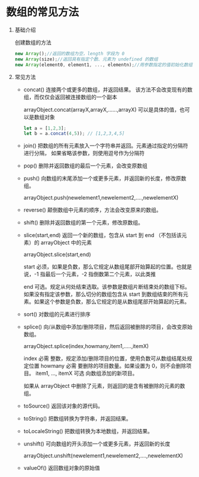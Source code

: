 # 数组的常见方法

1. 基础介绍

   创建数组的方法

   ```js
   new Array();//返回的数组为空，length 字段为 0
   new Array(size);//返回具有指定个数、元素为 undefined 的数组
   new Array(element0, element1, ..., elementn);//用参数指定的值初始化数组
   ```

2. 常见方法

   - concat() 连接两个或更多的数组，并返回结果。 该方法不会改变现有的数组，而仅仅会返回被连接数组的一个副本

     arrayObject.concat(arrayX,arrayX,......,arrayX) 可以是具体的值，也可以是数组对象

     ```js
     let a = [1,2,3];
     let b = a.concat(4,5)); // [1,2,3,4,5]
     ```

   - join() 把数组的所有元素放入一个字符串并返回。元素通过指定的分隔符进行分隔， 如果省略该参数，则使用逗号作为分隔符

   - pop() 删除并返回数组的最后一个元素，会改变原数组

   - push() 向数组的末尾添加一个或更多元素，并返回新的长度，修改原数组。

     arrayObject.push(newelement1,newelement2,....,newelementX)

   - reverse() 颠倒数组中元素的顺序，方法会改变原来的数组。

   - shift() 删除并返回数组的第一个元素，修改原数组。

   - slice(start,end) 返回一个新的数组，包含从 start 到 end （不包括该元素）的 arrayObject 中的元素

     arrayObject.slice(start,end)

     start 必须，如果是负数，那么它规定从数组尾部开始算起的位置。也就是说，-1 指最后一个元素，-2 指倒数第二个元素，以此类推

     end 可选。规定从何处结束选取。该参数是数组片断结束处的数组下标。如果没有指定该参数，那么切分的数组包含从 start 到数组结束的所有元素。如果这个参数是负数，那么它规定的是从数组尾部开始算起的元素。

   - sort() 对数组的元素进行排序

   - splice() 向/从数组中添加/删除项目，然后返回被删除的项目，会改变原始数组。

     arrayObject.splice(index,howmany,item1,.....,itemX)

     index 必需 整数，规定添加/删除项目的位置，使用负数可从数组结尾处规定位置
     howmany 必需 要删除的项目数量。如果设置为 0，则不会删除项目。
     item1, ..., itemX 可选 向数组添加的新项目。

     如果从 arrayObject 中删除了元素，则返回的是含有被删除的元素的数组。

   - toSource() 返回该对象的源代码。

   - toString() 把数组转换为字符串，并返回结果。

   - toLocaleString() 把数组转换为本地数组，并返回结果。

   - unshift() 可向数组的开头添加一个或更多元素，并返回新的长度

     arrayObject.unshift(newelement1,newelement2,....,newelementX)

   - valueOf() 返回数组对象的原始值

